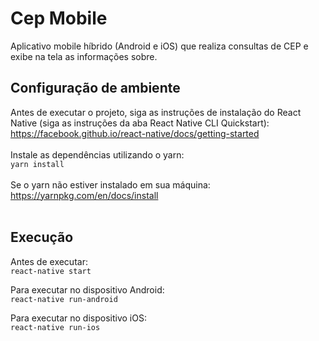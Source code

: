 # Cep Mobile
Aplicativo mobile híbrido (Android e iOS) que realiza consultas de CEP e exibe na tela as informações sobre. 

## Configuração de ambiente
Antes de executar o projeto, siga as instruções de instalação do React Native (siga as instruções da aba React Native CLI Quickstart):<br />
https://facebook.github.io/react-native/docs/getting-started
<br /><br />
Instale as dependências utilizando o yarn:<br />
`yarn install`
<br /><br />
Se o yarn não estiver instalado em sua máquina:
<br />
https://yarnpkg.com/en/docs/install
<br />
<br />
## Execução
Antes de executar:<br />
`react-native start`

Para executar no dispositivo Android:<br />
`react-native run-android`

Para executar no dispositivo iOS:<br />
`react-native run-ios`
